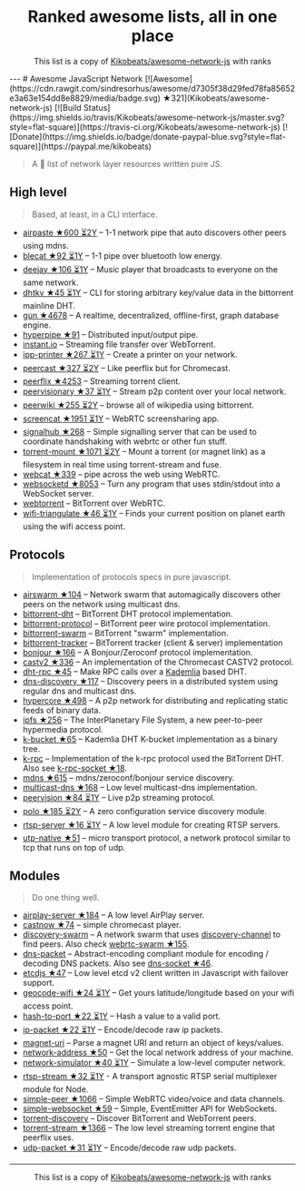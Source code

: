 <h1 align="center">
Ranked awesome lists, all in one place
</h1>
<p align="center">
	This list is a copy of <a href="Kikobeats/awesome-network-js">Kikobeats/awesome-network-js</a> with ranks
</p>
---
# Awesome JavaScript Network [![Awesome](https://cdn.rawgit.com/sindresorhus/awesome/d7305f38d29fed78fa85652e3a63e154dd8e8829/media/badge.svg) ★321](Kikobeats/awesome-network-js) [![Build Status](https://img.shields.io/travis/Kikobeats/awesome-network-js/master.svg?style=flat-square)](https://travis-ci.org/Kikobeats/awesome-network-js) [![Donate](https://img.shields.io/badge/donate-paypal-blue.svg?style=flat-square)](https://paypal.me/kikobeats)

> A 🎩 list of network layer resources written pure JS.

## High level

> Based, at least, in a CLI interface.

* [airpaste ★600 ⏳2Y](mafintosh/airpaste) – 1-1 network pipe that auto discovers other peers using mdns.
* [blecat ★92 ⏳1Y](mafintosh/blecat) – 1-1 pipe over bluetooth low energy.
* [deejay ★106 ⏳1Y](mafintosh/deejay) – Music player that broadcasts to everyone on the same network.
* [dhtkv ★45 ⏳1Y](maxogden/dhtkv) – CLI for storing arbitrary key/value data in the bittorrent mainline DHT.
* [gun ★4678](amark/gun) – A realtime, decentralized, offline-first, graph database engine.
* [hyperpipe ★91](mafintosh/hyperpipe) – Distributed input/output pipe.
* [instant.io](https://github.com/feross/instant.io) – Streaming file transfer over WebTorrent.
* [ipp-printer ★267 ⏳1Y](watson/ipp-printer) – Create a printer on your network.
* [peercast ★327 ⏳2Y](mafintosh/peercast) – Like peerflix but for Chromecast.
* [peerflix ★4253](mafintosh/peerflix) – Streaming torrent client.
* [peervisionary ★37 ⏳1Y](mafintosh/peervisionary) – Stream p2p content over your local network.
* [peerwiki ★255 ⏳2Y](mafintosh/peerwiki) – browse all of wikipedia using bittorrent.
* [screencat ★1951 ⏳1Y](maxogden/screencat) – WebRTC screensharing app.
* [signalhub ★268](mafintosh/signalhub) – Simple signalling server that can be used to coordinate handshaking with webrtc or other fun stuff.
* [torrent-mount ★1071 ⏳2Y](mafintosh/torrent-mount) – Mount a torrent (or magnet link) as a filesystem in real time using torrent-stream and fuse.
* [webcat ★339](mafintosh/webcat) – pipe across the web using WebRTC.
* [websocketd ★8053](joewalnes/websocketd) – Turn any program that uses stdin/stdout into a WebSocket server.
* [webtorrent](https://github.com/feross/webtorrent) – BitTorrent over WebRTC.
* [wifi-triangulate ★46 ⏳1Y](watson/wifi-triangulate) – Finds your current position on planet earth using the wifi access point.

## Protocols

> Implementation of protocols specs in pure javascript.

* [airswarm ★104](mafintosh/airswarm) – Network swarm that automagically discovers other peers on the network using multicast dns.
* [bittorrent-dht](https://github.com/feross/bittorrent-dht) – BitTorrent DHT protocol implementation.
* [bittorrent-protocol](https://github.com/feross/bittorrent-protocol) – BitTorrent peer wire protocol implementation.
* [bittorrent-swarm](https://github.com/feross/bittorrent-swarm) – BitTorrent "swarm" implementation.
* [bittorrent-tracker](https://github.com/feross/bittorrent-tracker) – BitTorrent tracker (client & server) implementation
* [bonjour ★166](watson/bonjour) – A Bonjour/Zeroconf protocol implementation.
* [castv2 ★336](thibauts/node-castv2) – An implementation of the Chromecast CASTV2 protocol.
* [dht-rpc ★45](mafintosh/dht-rpc) – Make RPC calls over a [Kademlia](https://pdos.csail.mit.edu/~petar/papers/maymounkov-kademlia-lncs.pdf) based DHT.
* [dns-discovery ★117](mafintosh/dns-discovery) – Discovery peers in a distributed system using regular dns and multicast dns.
* [hypercore ★498](mafintosh/hypercore) – A p2p network for distributing and replicating static feeds of binary data.
* [ipfs ★256](ipfs/js-ipfs-api) – The InterPlanetary File System, a new peer-to-peer hypermedia protocol.
* [k-bucket ★65](tristanls/k-bucket) – Kademlia DHT K-bucket implementation as a binary tree.
* [k-rpc](https://github.com/mafintosh/k-rpc) – Implementation of the k-rpc protocol used the BitTorrent DHT. Also see [k-rpc-socket ★18](mafintosh/k-rpc-socket).
* [mdns ★615](agnat/node_mdns) – mdns/zeroconf/bonjour service discovery.
* [multicast-dns ★168](mafintosh/multicast-dns) – Low level multicast-dns implementation.
* [peervision ★84 ⏳1Y](mafintosh/peervision) – Live p2p streaming protocol.
* [polo ★185 ⏳2Y](mafintosh/polo) – A zero configuration service discovery module.
* [rtsp-server ★16 ⏳1Y](watson/rtsp-server) – A low level module for creating RTSP servers.
* [utp-native ★51](mafintosh/utp-native) – micro transport protocol, a network protocol similar to tcp that runs on top of udp.

## Modules

> Do one thing well.

* [airplay-server ★184](watson/airplay-server) – A low level AirPlay server.
* [castnow ★74](xat/chromecast-player) – simple chromecast player.
* [discovery-swarm](https://github.com/mafintosh/discovery-swarm) – A network swarm that uses [discovery-channel](https://github.com/maxogden/discovery-channel) to find peers. Also check [webrtc-swarm ★155](mafintosh/webrtc-swarm).
* [dns-packet](https://github.com/mafintosh/dns-packet) – Abstract-encoding compliant module for encoding / decoding DNS packets. Also see [dns-socket ★46](mafintosh/dns-socket).
* [etcdjs ★47](mafintosh/etcdjs) – Low level etcd v2 client written in Javascript with failover support.
* [geocode-wifi ★24 ⏳1Y](watson/geocode-wifi) – Get yours latitude/longitude based on your wifi access point.
* [hash-to-port ★22 ⏳1Y](mafintosh/hash-to-port) – Hash a value to a valid port.
* [ip-packet ★22 ⏳1Y](mafintosh/ip-packet) – Encode/decode raw ip packets.
* [magnet-uri](https://github.com/feross/magnet-uri) – Parse a magnet URI and return an object of keys/values.
* [network-address ★50](mafintosh/network-address) – Get the local network address of your machine.
* [network-simulator ★40 ⏳1Y](substack/network-simulator) – Simulate a low-level computer network.
* [rtsp-stream ★32 ⏳1Y](watson/rtsp-stream) - A transport agnostic RTSP serial multiplexer module for Node.
* [simple-peer ★1066](feross/simple-peer) – Simple WebRTC video/voice and data channels.
* [simple-websocket ★59](feross/simple-websocket) – Simple, EventEmitter API for WebSockets.
* [torrent-discovery](https://github.com/feross/torrent-discovery) – Discover BitTorrent and WebTorrent peers.
* [torrent-stream ★1366](mafintosh/torrent-stream) – The low level streaming torrent engine that peerflix uses.
* [udp-packet ★31 ⏳1Y](substack/udp-packet) – Encode/decode raw udp packets.
---
<p align="center">
	This list is a copy of <a href="Kikobeats/awesome-network-js">Kikobeats/awesome-network-js</a> with ranks
</p>
